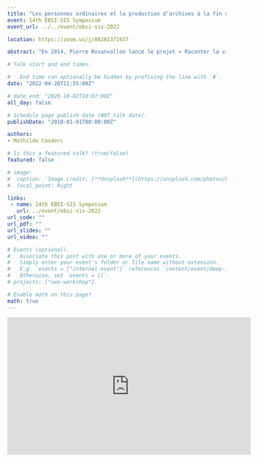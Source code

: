 ```yaml
---
title: "Les personnes ordinaires et la production d’archives à la fin du XIXe siècle et au XXe siècle. L’archivage de sources particulières dans le département français de la Haute-Garonne"
event: 14th EBSI-SIS Symposium
event_url: ../../event/ebsi-sis-2022

location: https://zoom.us/j/88281371637

abstract: "En 2014, Pierre Rosanvallon lance le projet « Raconter la vie », pour donner à entendre les vies ordinaires, celles des invisibles, et leurs expériences vécues. Ces personnes, rouages indispensables dans la société, ne se distinguent pas véritablement. Elles n’appartiennent pas à un milieu favorisé, exercent des professions modestes. En somme, elles sont inconnues, mènent en apparence une vie simple. Or, certaines d’entre elles écrivent. Ce mémoire porte ainsi sur l’étude de ces productions « par en bas » et de leur archivage, qui permet notamment d’appréhender des moments singuliers de leur biographie, et de les replacer dans un contexte plus large. De ce fait, il intègre une réflexion sur les écrits ordinaires, tels que des listes de courses, des factures, ou des cahiers scolaires, par exemple, sur les écrits du for privé, et plus largement sur les documents personnels. Comment des documents personnels produits par des personnes ordinaires accèdent-ils au statut d’archives privées ? Comment sont-ils considérés par les chercheurs et le public ? Quels processus d’archivage sont mis en œuvre ? Je m’appuie plus particulièrement sur l’analyse comparative des politiques de collecte et de traitement des archives produites par des personnes ordinaires dans des services d’archives et de bibliothèques et dans une association d’histoire locale en Haute-Garonne, un département situé au sud- ouest de la France. La réalisation d’une enquête orale et la consultation de fonds d’archives sont privilégiées, dans l’objectif d’établir une synthèse représentative des sources produites par des personnes ordinaires à une échelle réduite."

# Talk start and end times.

#   End time can optionally be hidden by prefixing the line with `#`.
date: "2022-04-28T11:55:00Z"

# date_end: "2020-10-02T10:07:00Z"
all_day: false

# Schedule page publish date (NOT talk date).
publishDate: "2010-01-01T00:00:00Z"

authors:
- Mathilde Couderc 

# Is this a featured talk? (true/false)
featured: false

# image:
#  caption: 'Image credit: [**Unsplash**](https://unsplash.com/photos/bzdhc5b3Bxs)'
#  focal_point: Right

links:
 - name: 14th EBSI-SIS Symposium
   url: ../event/ebsi-sis-2022
url_code: ""
url_pdf: ""
url_slides: ""
url_video: ""

# Events (optional).
#   Associate this post with one or more of your events.
#   Simply enter your event's folder or file name without extension.
#   E.g. `events = ["internal-event"]` references `content/event/deep-learning/index.md`.
#   Otherwise, set `events = []`.
# projects: ["uwo-workshop"]

# Enable math on this page?
math: true
---
```

<iframe width="560" height="315" src="https://www.youtube.com/embed/m_z4e3OJuuc" title="YouTube video player" frameborder="0" allow="accelerometer; autoplay; clipboard-write; encrypted-media; gyroscope; picture-in-picture" allowfullscreen></iframe>
